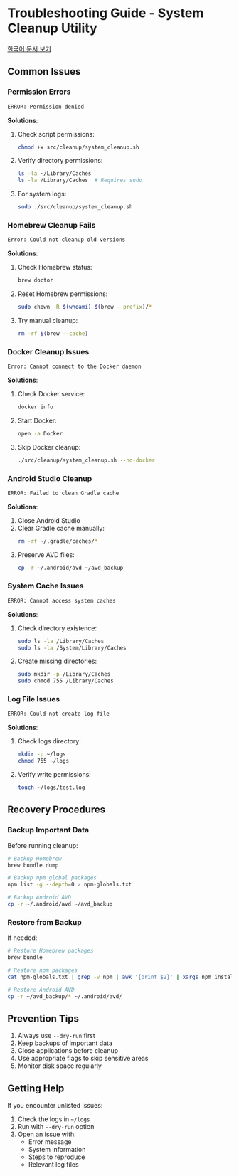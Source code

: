 # Troubleshooting Guide - System Cleanup Utility

[한국어 문서 보기](TROUBLESHOOTING.kr.md)

## Common Issues

### Permission Errors

```bash
ERROR: Permission denied
```

**Solutions**:

1. Check script permissions:
   ```bash
   chmod +x src/cleanup/system_cleanup.sh
   ```
2. Verify directory permissions:
   ```bash
   ls -la ~/Library/Caches
   ls -la /Library/Caches  # Requires sudo
   ```
3. For system logs:
   ```bash
   sudo ./src/cleanup/system_cleanup.sh
   ```

### Homebrew Cleanup Fails

```bash
Error: Could not cleanup old versions
```

**Solutions**:

1. Check Homebrew status:
   ```bash
   brew doctor
   ```
2. Reset Homebrew permissions:
   ```bash
   sudo chown -R $(whoami) $(brew --prefix)/*
   ```
3. Try manual cleanup:
   ```bash
   rm -rf $(brew --cache)
   ```

### Docker Cleanup Issues

```bash
Error: Cannot connect to the Docker daemon
```

**Solutions**:

1. Check Docker service:
   ```bash
   docker info
   ```
2. Start Docker:
   ```bash
   open -a Docker
   ```
3. Skip Docker cleanup:
   ```bash
   ./src/cleanup/system_cleanup.sh --no-docker
   ```

### Android Studio Cleanup

```bash
ERROR: Failed to clean Gradle cache
```

**Solutions**:

1. Close Android Studio
2. Clear Gradle cache manually:
   ```bash
   rm -rf ~/.gradle/caches/*
   ```
3. Preserve AVD files:
   ```bash
   cp -r ~/.android/avd ~/avd_backup
   ```

### System Cache Issues

```bash
ERROR: Cannot access system caches
```

**Solutions**:

1. Check directory existence:
   ```bash
   sudo ls -la /Library/Caches
   sudo ls -la /System/Library/Caches
   ```
2. Create missing directories:
   ```bash
   sudo mkdir -p /Library/Caches
   sudo chmod 755 /Library/Caches
   ```

### Log File Issues

```bash
ERROR: Could not create log file
```

**Solutions**:

1. Check logs directory:
   ```bash
   mkdir -p ~/logs
   chmod 755 ~/logs
   ```
2. Verify write permissions:
   ```bash
   touch ~/logs/test.log
   ```

## Recovery Procedures

### Backup Important Data

Before running cleanup:

```bash
# Backup Homebrew
brew bundle dump

# Backup npm global packages
npm list -g --depth=0 > npm-globals.txt

# Backup Android AVD
cp -r ~/.android/avd ~/avd_backup
```

### Restore from Backup

If needed:

```bash
# Restore Homebrew packages
brew bundle

# Restore npm packages
cat npm-globals.txt | grep -v npm | awk '{print $2}' | xargs npm install -g

# Restore Android AVD
cp -r ~/avd_backup/* ~/.android/avd/
```

## Prevention Tips

1. Always use `--dry-run` first
2. Keep backups of important data
3. Close applications before cleanup
4. Use appropriate flags to skip sensitive areas
5. Monitor disk space regularly

## Getting Help

If you encounter unlisted issues:

1. Check the logs in `~/logs`
2. Run with `--dry-run` option
3. Open an issue with:
   - Error message
   - System information
   - Steps to reproduce
   - Relevant log files
